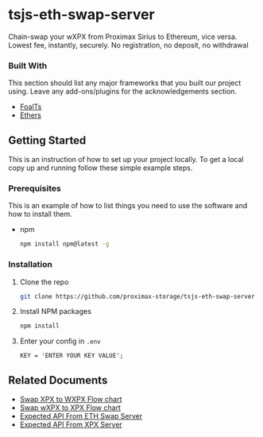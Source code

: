# tsjs-eth-swap-server
Chain-swap your wXPX from Proximax Sirius to Ethereum, vice versa. Lowest fee, instantly, securely. No registration, no deposit, no withdrawal

### Built With

This section should list any major frameworks that you built our project using. Leave any add-ons/plugins for the acknowledgements section. 
* [FoalTs](https://foalts.org)
* [Ethers](https://docs.ethers.io/v5/)

<!-- GETTING STARTED -->
## Getting Started

This is an instruction of how to set up your project locally.
To get a local copy up and running follow these simple example steps.

### Prerequisites

This is an example of how to list things you need to use the software and how to install them.
* npm
  ```sh
  npm install npm@latest -g
  ```


### Installation

1. Clone the repo
   ```sh
   git clone https://github.com/proximax-storage/tsjs-eth-swap-server
   ```
2. Install NPM packages
   ```sh
   npm install
   ```
3. Enter your config in `.env`
   ```JS
   KEY = 'ENTER YOUR KEY VALUE';
   ```



<!-- DOCUMENT -->

## Related Documents
* [Swap XPX to WXPX Flow chart](https://www.docdroid.net/qofThy4/xpx-to-wrapped-xpx-pdf)
* [Swap wXPX to XPX Flow chart](https://www.docdroid.net/49s73gL/wxpx-to-xpx-pdf)
* [Expected API From ETH Swap Server](https://documenter.getpostman.com/view/8088351/TWDcGFTH#eb8fdbc4-6c93-4849-942c-72621dea82dd)
* [Expected API From XPX Server](https://documenter.getpostman.com/view/8088351/TWDcGFTL#7ff4980f-1a9b-4d25-ac49-0de9c68cabb7)


